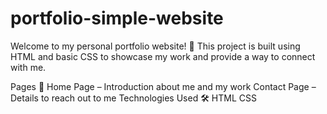 # portfolio-simple-website
Welcome to my personal portfolio website! 🚀 This project is built using HTML and basic CSS to showcase my work and provide a way to connect with me.

Pages 📄
Home Page – Introduction about me and my work
Contact Page – Details to reach out to me
Technologies Used 🛠️
HTML
CSS
